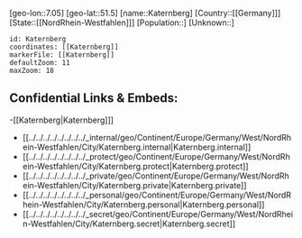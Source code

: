 ﻿---
location: [51.5,7.05]
mapzoom: [7,12] 
mapmarker: city 
type: City
tags:
- geo/City


SpocWebEntityId: 31344
isDeleted: false
confidential: public

---
[geo-lon::7.05]
[geo-lat::51.5]
[name::Katernberg]
[Country::[[Germany]]]
[State::[[NordRhein-Westfahlen]]]
[Population::]
[Unknown::]


```leaflet
id: Katernberg
coordinates: [[Katernberg]]
markerFile: [[Katernberg]]
defaultZoom: 11 
maxZoom: 18
```


## Confidential Links & Embeds: 
-[[Katernberg|Katernberg]]] 
- [[../../../../../../../../_internal/geo/Continent/Europe/Germany/West/NordRhein-Westfahlen/City/Katernberg.internal|Katernberg.internal]] 
- [[../../../../../../../../_protect/geo/Continent/Europe/Germany/West/NordRhein-Westfahlen/City/Katernberg.protect|Katernberg.protect]] 
- [[../../../../../../../../_private/geo/Continent/Europe/Germany/West/NordRhein-Westfahlen/City/Katernberg.private|Katernberg.private]] 
- [[../../../../../../../../_personal/geo/Continent/Europe/Germany/West/NordRhein-Westfahlen/City/Katernberg.personal|Katernberg.personal]] 
- [[../../../../../../../../_secret/geo/Continent/Europe/Germany/West/NordRhein-Westfahlen/City/Katernberg.secret|Katernberg.secret]] 
